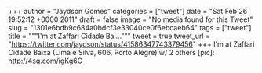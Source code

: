
+++
author = "Jaydson Gomes"
categories = ["tweet"]
date = "Sat Feb 26 19:52:12 +0000 2011"
draft = false
image = "No media found for this Tweet"
slug = "1301e6bdb9c684a0bdcf3e33040ce0f6ebcaeb64"
tags = ["tweet"]
title = """I'm at Zaffari Cidade Bai..."""
tweet = true
tweet_url = "https://twitter.com/jaydson/status/41586347743379456"
+++
I'm at Zaffari Cidade Baixa (Lima e Silva, 606, Porto Alegre) w/ 2 others [pic]: http://4sq.com/igKg6C
